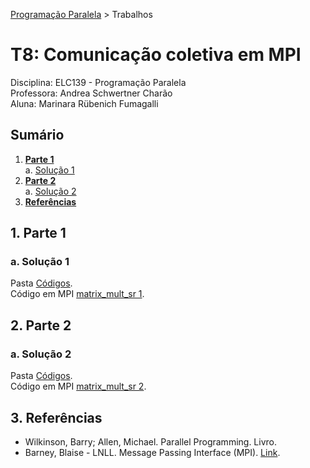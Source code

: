 [Programação Paralela](https://github.com/AndreaInfUFSM/elc139-2018a) > Trabalhos

# T8: Comunicação coletiva em MPI

Disciplina: ELC139 - Programação Paralela  
Professora: Andrea Schwertner Charão  
Aluna: Marinara Rübenich Fumagalli

## Sumário
1. [**Parte 1**](#1-parte-1)   
    a. [Solução 1](#a-solução-1)      
2. [**Parte 2**](#2-parte-2)  
    a. [Solução 2](#a-solução-2)      
3. [**Referências**](#3-referências)  

## 1. Parte 1

### a. Solução 1

Pasta [Códigos](Códigos/).  
Código em MPI [matrix_mult_sr 1](Códigos/matrix_mult_sr_SOL1.c).

## 2. Parte 2

### a. Solução 2

Pasta [Códigos](Códigos/).  
Código em MPI [matrix_mult_sr 2](Códigos/matrix_mult_sr_SOL2.c).

## 3. Referências
- Wilkinson, Barry; Allen, Michael. Parallel Programming. Livro.
- Barney, Blaise - LNLL. Message Passing Interface (MPI). [Link](https://computing.llnl.gov/tutorials/mpi).
